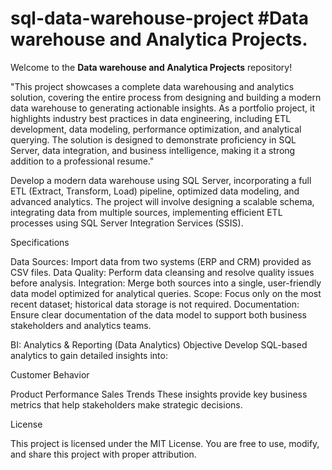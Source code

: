  # sql-data-warehouse-project #Data warehouse and Analytica Projects.

Welcome to the **Data warehouse and Analytica Projects** repository!


"This project showcases a complete data warehousing and analytics solution, covering the entire process from designing and building a modern data warehouse to generating actionable insights. As a portfolio project, it highlights industry best practices in data engineering, including ETL development, data modeling, performance optimization, and analytical querying. The solution is designed to demonstrate proficiency in SQL Server, data integration, and business intelligence, making it a strong addition to a professional resume."
 
Develop a modern data warehouse using SQL Server, incorporating a full ETL (Extract, Transform, Load) pipeline, optimized data modeling, and advanced analytics. The project will involve designing a scalable schema, integrating data from multiple sources, implementing efficient ETL processes using SQL Server Integration Services (SSIS).

Specifications


Data Sources: Import data from two systems (ERP and CRM) provided as CSV files.
Data Quality: Perform data cleansing and resolve quality issues before analysis.
Integration: Merge both sources into a single, user-friendly data model optimized for analytical queries.
Scope: Focus only on the most recent dataset; historical data storage is not required.
Documentation: Ensure clear documentation of the data model to support both business stakeholders and analytics teams.

BI:
Analytics & Reporting (Data Analytics)
Objective
Develop SQL-based analytics to gain detailed insights into:

Customer Behavior

Product Performance
Sales Trends
These insights provide key business metrics that help stakeholders make strategic decisions.

License

This project is licensed under the MIT License. You are free to use, modify, and share this project with proper attribution.
